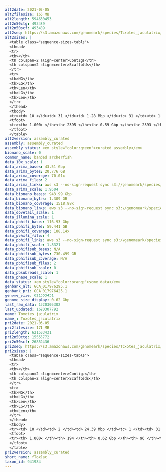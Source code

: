 ```yaml
---
alt2date: 2021-03-05
alt2filesize: 166 MB
alt2length: 594660453
alt2n50ctg: 493489
alt2n50scf: 493489
alt2seq: https://s3.amazonaws.com/genomeark/species/Toxotes_jaculatrix/fToxJac2/assembly_curated/fToxJac2.alt.cur.20210305.fasta.gz
alt2sizes: |
  <table class="sequence-sizes-table">
  <thead>
  <tr>
  <th></th>
  <th colspan=2 align=center>Contigs</th>
  <th colspan=2 align=center>Scaffolds</th>
  </tr>
  <tr>
  <th>NG</th>
  <th>LG</th>
  <th>Len</th>
  <th>LG</th>
  <th>Len</th>
  </tr>
  </thead>
  <tbody>
  <tr><td> 10 </td><td> 31 </td><td> 1.28 Mbp </td><td> 31 </td><td> 1.28 Mbp </td></tr>  <tr><td> 20 </td><td> 88 </td><td> 0.94 Mbp </td><td> 88 </td><td> 0.94 Mbp </td></tr>  <tr><td> 30 </td><td> 157 </td><td> 0.77 Mbp </td><td> 157 </td><td> 0.77 Mbp </td></tr>  <tr><td> 40 </td><td> 244 </td><td> 0.62 Mbp </td><td> 244 </td><td> 0.62 Mbp </td></tr>  <tr style="background-color:#cccccc;"><td> 50 </td><td> 350 </td><td> 0.49 Mbp </td><td> 350 </td><td> 0.49 Mbp </td></tr>  <tr><td> 60 </td><td> 485 </td><td> 0.40 Mbp </td><td> 485 </td><td> 0.40 Mbp </td></tr>  <tr><td> 70 </td><td> 656 </td><td> 0.30 Mbp </td><td> 656 </td><td> 0.30 Mbp </td></tr>  <tr><td> 80 </td><td> 899 </td><td> 0.20 Mbp </td><td> 899 </td><td> 0.20 Mbp </td></tr>  <tr><td> 90 </td><td> 1282 </td><td> 0.11 Mbp </td><td> 1282 </td><td> 0.11 Mbp </td></tr>  <tr><td> 100 </td><td> 2394 </td><td> 4.29 Kbp </td><td> 2392 </td><td> 10.07 Kbp </td></tr>  </tbody>
  <tfoot>
  <tr><th> 1.000x </th><th> 2395 </th><th> 0.59 Gbp </th><th> 2393 </th><th> 0.59 Gbp </th></tr>
  </tfoot>
  </table>
alt2version: assembly_curated
assembly: assembly_curated
assembly_status: <em style="color:green">curated assembly</em>
bionano_scale: 0
common_name: banded archerfish
data_10x_scale: 1
data_arima_bases: 43.51 Gbp
data_arima_bytes: 20.776 GB
data_arima_coverage: 70.01x
data_arima_files: 2
data_arima_links: aws s3 --no-sign-request sync s3://genomeark/species/Toxotes_jaculatrix/fToxJac2/genomic_data/arima/ .<br>
data_arima_scale: 1.9504
data_bionano_bases: 943.99 Gbp
data_bionano_bytes: 1.309 GB
data_bionano_coverage: 1518.88x
data_bionano_links: aws s3 --no-sign-request sync s3://genomeark/species/Toxotes_jaculatrix/fToxJac2/genomic_data/bionano/ .<br>
data_dovetail_scale: 1
data_illumina_scale: 1
data_pbhifi_bases: 116.93 Gbp
data_pbhifi_bytes: 59.441 GB
data_pbhifi_coverage: 188.14x
data_pbhifi_files: 4
data_pbhifi_links: aws s3 --no-sign-request sync s3://genomeark/species/Toxotes_jaculatrix/fToxJac2/genomic_data/pacbio/ . --exclude "*subreads.bam*"<br>
data_pbhifi_scale: 1.8321
data_pbhifisub_bases: N/A
data_pbhifisub_bytes: 730.499 GB
data_pbhifisub_coverage: N/A
data_pbhifisub_files: 2
data_pbhifisub_scale: 0
data_pbsubreads_scale: 1
data_phase_scale: 1
data_status: <em style="color:orange">some data</em>
genbank_alt: GCA_017976295.1
genbank_pri: GCA_017976425.1
genome_size: 621503431
genome_size_display: 0.62 Gbp
last_raw_data: 1620305302
last_updated: 1620307792
name: Toxotes jaculatrix
name_: Toxotes_jaculatrix
pri2date: 2021-03-05
pri2filesize: 171 MB
pri2length: 621503431
pri2n50ctg: 15555772
pri2n50scf: 26859436
pri2seq: https://s3.amazonaws.com/genomeark/species/Toxotes_jaculatrix/fToxJac2/assembly_curated/fToxJac2.pri.cur.20210305.fasta.gz
pri2sizes: |
  <table class="sequence-sizes-table">
  <thead>
  <tr>
  <th></th>
  <th colspan=2 align=center>Contigs</th>
  <th colspan=2 align=center>Scaffolds</th>
  </tr>
  <tr>
  <th>NG</th>
  <th>LG</th>
  <th>Len</th>
  <th>LG</th>
  <th>Len</th>
  </tr>
  </thead>
  <tbody>
  <tr><td> 10 </td><td> 2 </td><td> 24.39 Mbp </td><td> 1 </td><td> 31.07 Mbp </td></tr>  <tr><td> 20 </td><td> 5 </td><td> 21.26 Mbp </td><td> 3 </td><td> 30.86 Mbp </td></tr>  <tr><td> 30 </td><td> 8 </td><td> 19.49 Mbp </td><td> 5 </td><td> 30.45 Mbp </td></tr>  <tr><td> 40 </td><td> 11 </td><td> 18.62 Mbp </td><td> 8 </td><td> 29.63 Mbp </td></tr>  <tr style="background-color:#cccccc;"><td> 50 </td><td> 15 </td><td style="background-color:#88ff88;"> 15.56 Mbp </td><td> 10 </td><td style="background-color:#88ff88;"> 26.86 Mbp </td></tr>  <tr><td> 60 </td><td> 19 </td><td> 11.13 Mbp </td><td> 12 </td><td> 26.73 Mbp </td></tr>  <tr><td> 70 </td><td> 25 </td><td> 8.69 Mbp </td><td> 14 </td><td> 26.02 Mbp </td></tr>  <tr><td> 80 </td><td> 34 </td><td> 5.91 Mbp </td><td> 17 </td><td> 22.36 Mbp </td></tr>  <tr><td> 90 </td><td> 49 </td><td> 2.56 Mbp </td><td> 20 </td><td> 20.84 Mbp </td></tr>  <tr><td> 100 </td><td> 193 </td><td> 19.38 Kbp </td><td> 95 </td><td> 22.72 Kbp </td></tr>  </tbody>
  <tfoot>
  <tr><th> 1.000x </th><th> 194 </th><th> 0.62 Gbp </th><th> 96 </th><th> 0.62 Gbp </th></tr>
  </tfoot>
  </table>
pri2version: assembly_curated
short_name: fToxJac
taxon_id: 941984
---
```

